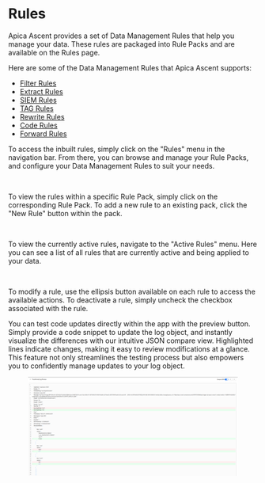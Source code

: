 # Rules

Apica Ascent provides a set of Data Management Rules that help you manage your data. These rules are packaged into Rule Packs and are available on the Rules page.

Here are some of the Data Management Rules that Apica Ascent supports:

* [Filter Rules](https://docs.logiq.ai/data-management/filter)
* [Extract Rules](https://docs.logiq.ai/data-management/extract)
* [SIEM Rules](https://docs.logiq.ai/data-management/siem-and-tag)
* [TAG Rules](https://docs.logiq.ai/data-management/siem-and-tag)
* [Rewrite Rules](https://docs.logiq.ai/data-management/rewrite)
* [Code Rules](https://docs.apica.io/data-management/code)
* [Forward Rules](https://docs.logiq.ai/data-management/forward)

To access the inbuilt rules, simply click on the "Rules" menu in the navigation bar. From there, you can browse and manage your Rule Packs, and configure your Data Management Rules to suit your needs.

<figure><img src="../../.gitbook/assets/Screen Shot 2024-06-27 at 6.11.51 PM.png" alt=""><figcaption></figcaption></figure>

To view the rules within a specific Rule Pack, simply click on the corresponding Rule Pack. To add a new rule to an existing pack, click the "New Rule" button within the pack.

<figure><img src="../../.gitbook/assets/Screen Shot 2024-06-27 at 6.17.03 PM.png" alt=""><figcaption></figcaption></figure>

To view the currently active rules, navigate to the "Active Rules" menu. Here you can see a list of all rules that are currently active and being applied to your data.

<figure><img src="../../.gitbook/assets/Screen Shot 2024-06-27 at 6.14.19 PM.png" alt=""><figcaption></figcaption></figure>

To modify a rule, use the ellipsis button available on each rule to access the available actions. To deactivate a rule, simply uncheck the checkbox associated with the rule.

You can test code updates directly within the app with the preview button. Simply provide a code snippet to update the log object, and instantly visualize the differences with our intuitive JSON compare view. Highlighted lines indicate changes, making it easy to review modifications at a glance. This feature not only streamlines the testing process but also empowers you to confidently manage updates to your log object.

<figure><img src="../../.gitbook/assets/Screenshot from 2024-07-10 16-12-54.png" alt=""><figcaption></figcaption></figure>

